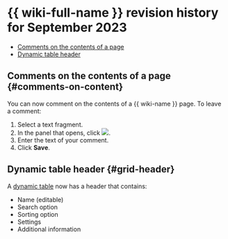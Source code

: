 # {{ wiki-full-name }} revision history for September 2023

* [Comments on the contents of a page](#comments-on-content)
* [Dynamic table header](#grid-header)

## Comments on the contents of a page {#comments-on-content}

You can now comment on the contents of a {{ wiki-name }} page. To leave a comment:

1. Select a text fragment.
1. In the panel that opens, click ![](../../_assets/wiki/svg/comment.svg).
1. Enter the text of your comment.
1. Click **Save**.

## Dynamic table header {#grid-header}

A [dynamic table](../pages-types.md#grid) now has a header that contains:

* Name (editable)
* Search option
* Sorting option
* Settings
* Additional information